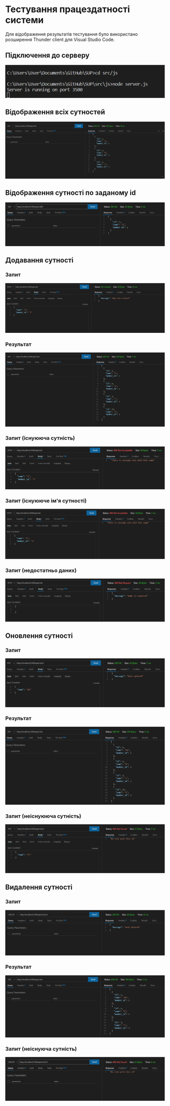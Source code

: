 # Тестування працездатності системи

Для відображення результатів тестування було використано розширення Thunder client для Visual Studio Code.

## Підключення до серверу

<center>

![](../../images/server_connection.png)

</center>

## Відображення всіх сутностей

<center>

![](../../images/get_all.png)

</center>

## Відображення сутності по заданому id

<center>

![](../../images/get_by_id.png)

</center>

## Додавання сутності

### Запит

<center>

![](../../images/post.png)

</center>

### Результат

<center>

![](../../images/post_result.png)

</center>

### Запит (існуююча сутність)

<center>

![](../../images/post_same.png)

</center>

### Запит (існуююче ім'я сутності)

<center>

![](../../images/post_same_name.png)

</center>

### Запит (недостатньо даних)

<center>

![](../../images/post_inaccurate.png)

</center>

## Оновлення сутності

### Запит

<center>

![](../../images/put.png)

</center>

### Результат

<center>

![](../../images/put_result.png)

</center>

### Запит (неіснуююча сутність)

<center>

![](../../images/put_inaccurate.png)

</center>

## Видалення сутності

### Запит

<center>

![](../../images/delete.png)

</center>

### Результат

<center>

![](../../images/delete_result.png)

</center>

### Запит (неіснуюча сутність)

<center>

![](../../images/delete_inaccurate.png)

</center>
